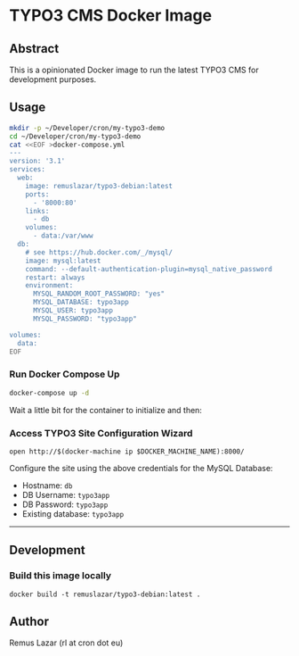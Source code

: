 TYPO3 CMS Docker Image
====

Abstract
----

This is a opinionated Docker image to run the latest TYPO3 CMS for development
purposes.

Usage
----

```bash
mkdir -p ~/Developer/cron/my-typo3-demo
cd ~/Developer/cron/my-typo3-demo
cat <<EOF >docker-compose.yml
---
version: '3.1'
services:
  web:
    image: remuslazar/typo3-debian:latest
    ports:
      - '8000:80'
    links:
      - db
    volumes:
      - data:/var/www
  db:
    # see https://hub.docker.com/_/mysql/
    image: mysql:latest
    command: --default-authentication-plugin=mysql_native_password
    restart: always
    environment:
      MYSQL_RANDOM_ROOT_PASSWORD: "yes"
      MYSQL_DATABASE: typo3app
      MYSQL_USER: typo3app
      MYSQL_PASSWORD: "typo3app"

volumes:
  data:
EOF
```

### Run Docker Compose Up

```bash
docker-compose up -d
```

Wait a little bit for the container to initialize and then:

### Access TYPO3 Site Configuration Wizard

```
open http://$(docker-machine ip $DOCKER_MACHINE_NAME):8000/
```

Configure the site using the above credentials for the MySQL Database:

* Hostname: `db`
* DB Username: `typo3app`
* DB Password: `typo3app`
* Existing database: `typo3app`

----

Development
----

### Build this image locally

```
docker build -t remuslazar/typo3-debian:latest .
```

Author
----

Remus Lazar (rl at cron dot eu)
